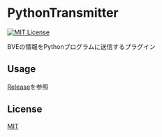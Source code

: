 # PythonTransmitter
[![MIT License](https://img.shields.io/badge/license-MIT-blue.svg?style=flat)](LICENSE)

BVEの情報をPythonプログラムに送信するプラグイン

## Usage
[Release](https://github.com/friuli-jokyo/PythonTransmitter/releases)を参照

## License
[MIT](LICENSE)
